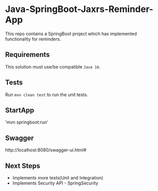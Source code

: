 # Java-SpringBoot-Jaxrs-Reminder-App
This repo contains a SpringBoot project which has implemented functionality for reminders. 

## Requirements
This solution must use/be compatible `Java 16`.


## Tests
Run `mvn clean test` to run the unit tests.<br>

## StartApp
'mvn springboot:run'

## Swagger
http://localhost:8080/swagger-ui.html#

## Next Steps

  - Implements more tests(Unit and Integration)
  - Implements Security API - SpringSecurity
 
